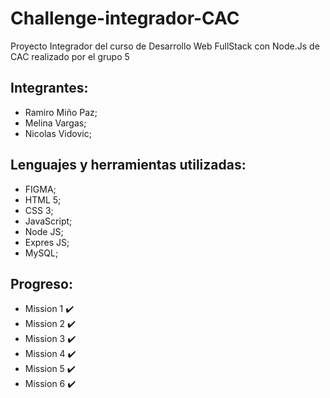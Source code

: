 # Challenge-integrador-CAC
Proyecto Integrador del curso de Desarrollo Web FullStack con Node.Js de CAC realizado por el grupo 5

## Integrantes:
- Ramiro Miño Paz;
- Melina Vargas;
- Nicolas Vidovic;

## Lenguajes y herramientas utilizadas:
- FIGMA;
- HTML 5;
- CSS 3;
- JavaScript;
- Node JS;
- Expres JS;
- MySQL;

## Progreso:

- Mission 1 ✔️
- Mission 2 ✔️
- Mission 3 ✔️
- Mission 4 ✔️
- Mission 5 ✔️
- Mission 6 ✔️
